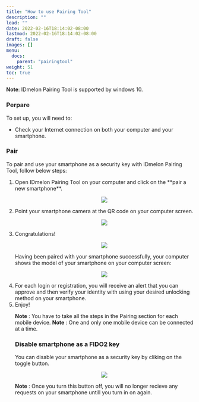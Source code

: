 ```yaml
---
title: "How to use Pairing Tool"
description: ""
lead: ""
date: 2022-02-16T18:14:02-08:00
lastmod: 2022-02-16T18:14:02-08:00
draft: false
images: []
menu:
  docs:
    parent: "pairingtool"
weight: 51
toc: true
---
```


**Note**: IDmelon Pairing Tool is supported by windows 10.

### Perpare

To set up, you will need to:

- Check your Internet connection on both your computer and your smartphone.

### Pair

To pair and use your smartphone as a security key with IDmelon Pairing Tool, follow below steps:

<ol>
<li>Open IDmelon Pairing Tool on your computer and click on the **pair a new smartphone**.</li>

<p align="center">
    <img src="/images/vendor/PairingTool/pairingtool_1.png">
</p>

<li>Point your smartphone camera at the QR code on your computer screen.</li>

<p align="center">
    <img src="/images/vendor/PairingTool/pairingtool_2.png">
</p>

<li>Congratulations!</li>

<p align="center">
    <img src="/images/vendor/PairingTool/pairingtool_3.png">
</p>

Having been paired with your smartphone successfully, your computer shows the model of your smartphone on your computer screen:

<p align="center">
    <img src="/images/vendor/PairingTool/pairingtool_4.png">
</p>

<li>For each login or registration, you will receive an alert that you can approve and then verify your identity with using your
desired unlocking method on your smartphone.</li>

<li>Enjoy!</li>

**Note** : You have to take all the steps in the Pairing section for each mobile device.
**Note** : One and only one mobile device can be connected at a time.

### Disable smartphone as a FIDO2 key

You can disable your smartphone as a security key by cliking on the toggle button.

<p align="center">
    <img src="/images/vendor/PairingTool/pairingtool_5.png">
</p>

**Note** : Once you turn this button off, you will no longer recieve any requests on your smartphone untill you turn in on again.
